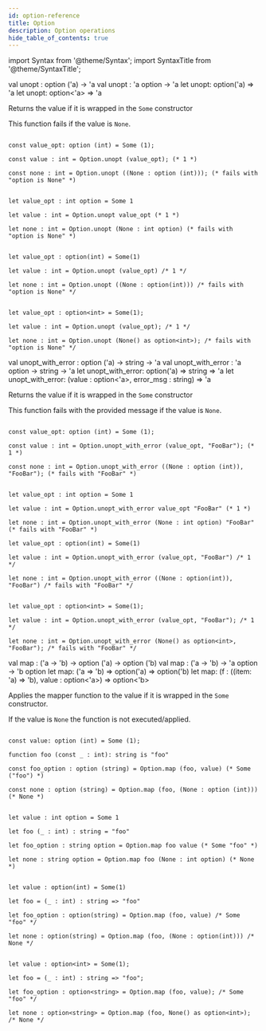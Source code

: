 ```yaml
---
id: option-reference
title: Option
description: Option operations
hide_table_of_contents: true
---
```


import Syntax from '@theme/Syntax';
import SyntaxTitle from '@theme/SyntaxTitle';

<SyntaxTitle syntax="pascaligo">
val unopt : option ('a) -> 'a
</SyntaxTitle>
<SyntaxTitle syntax="cameligo">
val unopt : 'a option -> 'a
</SyntaxTitle>
<SyntaxTitle syntax="reasonligo">
let unopt: option('a) => 'a
</SyntaxTitle>
<SyntaxTitle syntax="jsligo">
let unopt: option&lt;'a&gt; => 'a
</SyntaxTitle>

Returns the value if it is wrapped in the `Some` constructor

This function fails if the value is `None`.

<Syntax syntax="pascaligo">

```pascaligo group=option_unopt

const value_opt: option (int) = Some (1);

const value : int = Option.unopt (value_opt); (* 1 *)

const none : int = Option.unopt ((None : option (int))); (* fails with "option is None" *)

```

</Syntax>
<Syntax syntax="cameligo">

```cameligo group=option_unopt

let value_opt : int option = Some 1

let value : int = Option.unopt value_opt (* 1 *)

let none : int = Option.unopt (None : int option) (* fails with "option is None" *)

```

</Syntax>
<Syntax syntax="reasonligo">

```reasonligo group=option_unopt

let value_opt : option(int) = Some(1)

let value : int = Option.unopt (value_opt) /* 1 */

let none : int = Option.unopt ((None : option(int))) /* fails with "option is None" */

```

</Syntax>
<Syntax syntax="jsligo">

```jsligo group=option_unopt

let value_opt : option<int> = Some(1);

let value : int = Option.unopt (value_opt); /* 1 */

let none : int = Option.unopt (None() as option<int>); /* fails with "option is None" */

```

</Syntax>


<SyntaxTitle syntax="pascaligo">
val unopt_with_error : option ('a) -> string -> 'a
</SyntaxTitle>
<SyntaxTitle syntax="cameligo">
val unopt_with_error : 'a option -> string -> 'a
</SyntaxTitle>
<SyntaxTitle syntax="reasonligo">
let unopt_with_error: option('a) => string => 'a
</SyntaxTitle>
<SyntaxTitle syntax="jsligo">
let unopt_with_error: (value : option&lt;'a&gt;, error_msg : string) => 'a
</SyntaxTitle>

Returns the value if it is wrapped in the `Some` constructor

This function fails with the provided message if the value is `None`.


<Syntax syntax="pascaligo">

```pascaligo group=option_unopt_with_error

const value_opt: option (int) = Some (1);

const value : int = Option.unopt_with_error (value_opt, "FooBar"); (* 1 *)

const none : int = Option.unopt_with_error ((None : option (int)), "FooBar"); (* fails with "FooBar" *)

```

</Syntax>
<Syntax syntax="cameligo">

```cameligo group=option_unopt_with_error

let value_opt : int option = Some 1

let value : int = Option.unopt_with_error value_opt "FooBar" (* 1 *)

let none : int = Option.unopt_with_error (None : int option) "FooBar" (* fails with "FooBar" *)

```

</Syntax>
<Syntax syntax="reasonligo">

```reasonligo group=option_unopt_with_error
let value_opt : option(int) = Some(1)

let value : int = Option.unopt_with_error (value_opt, "FooBar") /* 1 */

let none : int = Option.unopt_with_error ((None : option(int)), "FooBar") /* fails with "FooBar" */

```

</Syntax>
<Syntax syntax="jsligo">

```jsligo group=option_unopt_with_error

let value_opt : option<int> = Some(1);

let value : int = Option.unopt_with_error (value_opt, "FooBar"); /* 1 */

let none : int = Option.unopt_with_error (None() as option<int>, "FooBar"); /* fails with "FooBar" */

```

</Syntax>

<SyntaxTitle syntax="pascaligo">
val map : ('a -> 'b) -> option ('a) -> option ('b)
</SyntaxTitle>
<SyntaxTitle syntax="cameligo">
val map : ('a -> 'b) -> 'a option -> 'b option
</SyntaxTitle>
<SyntaxTitle syntax="reasonligo">
let map: ('a => 'b) => option('a) => option('b)
</SyntaxTitle>
<SyntaxTitle syntax="jsligo">
let map: (f : ((item: 'a) => 'b), value : option&lt;'a&gt;) => option&lt;'b&gt;
</SyntaxTitle>

Applies the mapper function to the value if it is wrapped in the `Some` constructor.

If the value is `None` the function is not executed/applied.

<Syntax syntax="pascaligo">

```pascaligo group=option_map

const value: option (int) = Some (1);

function foo (const _ : int): string is "foo"

const foo_option : option (string) = Option.map (foo, value) (* Some ("foo") *)

const none : option (string) = Option.map (foo, (None : option (int))) (* None *)
```

</Syntax>
<Syntax syntax="cameligo">

```cameligo group=option_map

let value : int option = Some 1

let foo (_ : int) : string = "foo"

let foo_option : string option = Option.map foo value (* Some "foo" *)

let none : string option = Option.map foo (None : int option) (* None *)

```

</Syntax>
<Syntax syntax="reasonligo">

```reasonligo group=option_map

let value : option(int) = Some(1)

let foo = (_ : int) : string => "foo"

let foo_option : option(string) = Option.map (foo, value) /* Some "foo" */

let none : option(string) = Option.map (foo, (None : option(int))) /* None */

```

</Syntax>
<Syntax syntax="jsligo">

```jsligo group=option_map

let value : option<int> = Some(1);

let foo = (_ : int) : string => "foo";

let foo_option : option<string> = Option.map (foo, value); /* Some "foo" */

let none : option<string> = Option.map (foo, None() as option<int>); /* None */

```

</Syntax>
